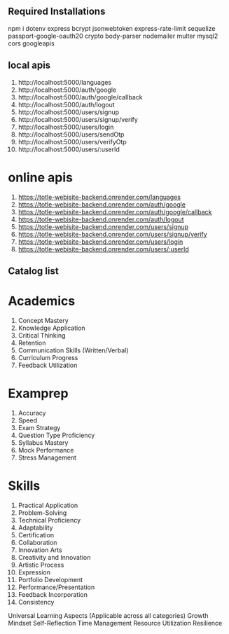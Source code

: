## Required Installations
npm i dotenv express bcrypt jsonwebtoken express-rate-limit sequelize passport-google-oauth20 crypto body-parser nodemailer multer mysql2 cors googleapis


## local apis

1. http://localhost:5000/languages
2. http://localhost:5000/auth/google
3. http://localhost:5000/auth/google/callback
4. http://localhost:5000/auth/logout
5. http://localhost:5000/users/signup
6. http://localhost:5000/users/signup/verify
7. http://localhost:5000/users/login
8. http://localhost:5000/users/sendOtp
9. http://localhost:5000/users/verifyOtp
10. http://localhost:5000/users/:userId



# online apis

1. https://totle-webisite-backend.onrender.com/languages
2. https://totle-webisite-backend.onrender.com/auth/google
3. https://totle-webisite-backend.onrender.com/auth/google/callback
4. https://totle-webisite-backend.onrender.com/auth/logout
5. https://totle-webisite-backend.onrender.com/users/signup
6. https://totle-webisite-backend.onrender.com/users/signup/verify
7. https://totle-webisite-backend.onrender.com/users/login
8. https://totle-webisite-backend.onrender.com/users/:userId

## Catalog list

# Academics
1. Concept Mastery  
2. Knowledge Application  
3. Critical Thinking  
4. Retention  
5. Communication Skills (Written/Verbal)  
6. Curriculum Progress  
7. Feedback Utilization  

# Examprep
1. Accuracy  
2. Speed  
3. Exam Strategy  
4. Question Type Proficiency  
5. Syllabus Mastery  
6. Mock Performance  
7. Stress Management 

# Skills
1. Practical Application
2. Problem-Solving
3. Technical Proficiency
4. Adaptability
5. Certification
6. Collaboration
7. Innovation
Arts
1. Creativity and Innovation
2. Artistic Process
3. Expression
4. Portfolio Development
5. Performance/Presentation
6. Feedback Incorporation
7. Consistency

Universal Learning Aspects (Applicable across all categories)
Growth Mindset
Self-Reflection
Time Management
Resource Utilization
Resilience
